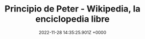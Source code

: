 ---
title: "Principio de Peter - Wikipedia, la enciclopedia libre"
link: "https://es.wikipedia.org/wiki/Principio_de_Peter"
date: "2022-11-28 14:35:25.901Z +0000"
description: ""
category: "laws"
---